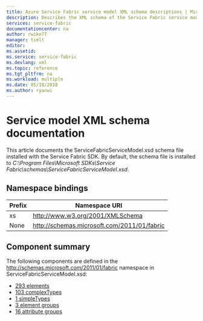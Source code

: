 ```yaml
---
title: Azure Service Fabric service model XML schema descriptions | Microsoft Docs
description: Describes the XML schema of the Service Fabric service model.
services: service-fabric
documentationcenter: na
author: rwike77
manager: timlt
editor: 
ms.assetid: 
ms.service: service-fabric
ms.devlang: xml
ms.topic: reference
ms.tgt_pltfrm: na
ms.workload: multiple
ms.date: 05/18/2018
ms.author: ryanwi
---
```


<!-- This article was generated by the Python script found in the end of this file -->

# Service model XML schema documentation
This article documents the ServiceFabricServiceModel.xsd schema file installed with the Service Fabric SDK.  By default, the schema file is installed to *C:\Program Files\Microsoft SDKs\Service Fabric\schemas\ServiceFabricServiceModel.xsd*.

## Namespace bindings
|Prefix|Namespace URI|
|---|---|
|xs|http://www.w3.org/2001/XMLSchema|
|None|http://schemas.microsoft.com/2011/01/fabric|

## Component summary 
The following components are defined in the http://schemas.microsoft.com/2011/01/fabric namespace in ServiceFabricServiceModel.xsd:
- [293 elements](service-fabric-service-model-schema-elements.md)
- [103 complexTypes](service-fabric-service-model-schema-complex-types.md)
- [1 simpleTypes](service-fabric-service-model-schema-simple-types.md)
- [3 element groups](service-fabric-service-model-schema-element-groups.md)
- [16 attribute groups](service-fabric-service-model-schema-attribute-groups.md)



<!--  Python script used to generate this article:



try:
    from lxml import etree
    from lxml import objectify
except ImportError:
    import xml.etree.ElementTree as etree

from collections import OrderedDict
import datetime

class Element(object):
    def __init__(self):
        self.Name = ""
        self.Documentation=""
        self.TagAttributes={}
        self.TypeAttributes=[]
        self.ContentElements=[]
        self.XmlSource=""      
        self.IsGlobal=False
        self.DefinedIn=None  

class ComplexType(object):
    def __init__(self):
        self.Name=""
        self.Documentation=""
        self.TagAttributes={}
        self.TypeAttributes=[]
        self.ContentElements=[]        

class Attribute(object):
    def __init__(self):
        self.Name=""
        self.Documentation=""
        self.TagAttributes = {}
        self.TypeAttributes=[]
        self.XmlSource = ""

class AttributeGroup(object):
    def __init__(self):
        self.Name=""
        self.Documentation=""
        self.TagAttributes = {}
        self.GroupAttributes=[]
        self.XmlSource = ""

class ElementsGroup(object):
    def __init__(self):
        self.Name=""
        self.Documentation=""
        self.TagAttributes = {}
        self.GroupAttributes=[]
        self.XmlSource = ""
        self.ContentElements=[]

class SimpleType(object):
    def __init__(self):
        self.Name=""
        self.Documentation=""
        self.XmlSource = ""

namedElements = []
namedElementGroups = []
namedComplexTypes=[]
namedAttributeGroups=[]
namedSimpleTypes=[]

tree = etree.parse('C:\\Program Files\\Microsoft SDKs\\Service Fabric\\schemas\\ServiceFabricServiceModel.xsd')
#tree = etree.parse('C:\\Users\\ryanwi\\Desktop\\TestSchema.xsd')
root = tree.getroot()

NSMAP = {'xs': 'http://www.w3.org/2001/XMLSchema'}

# 
# Build list of named complexTypes
types = tree.xpath("//xs:complexType", namespaces=NSMAP)

for type in filter(lambda x: x.attrib.get('name','') != '', types):
    
    t = ComplexType()
    t.Name = type.attrib.get('name','')    

    # Get element documentation
    
    doc = type.xpath("xs:annotation/xs:documentation", namespaces=NSMAP)
    if len(doc):
        t.Documentation = doc[0].text

    # Get element XML source
    t.XmlSource = etree.tostring(type, encoding='unicode',pretty_print=True)

    # Get element attributes
    t.TagAttributes = dict(type.attrib)

    # get complexType attributes
    typeAttrs = type.xpath("xs:attribute", namespaces=NSMAP)
    for attr in typeAttrs:
        a = Attribute()
        a.Name = attr.attrib.get('name')
        a.Attributes = dict(attr.attrib)
        a.XmlSource = etree.tostring(attr, encoding='unicode',pretty_print=True)
        
        attrdoc = attr.xpath("xs:annotation/xs:documentation", namespaces=NSMAP)
        if len(attrdoc):
            a.Documentation = attrdoc[0].text
        t.TypeAttributes.append(a)
        
    # Get content elements
    contentElements = type.xpath('xs:sequence/xs:element', namespaces=NSMAP)
    if len(contentElements) == 0:            
        contentElements = type.xpath('xs:all/xs:element', namespaces=NSMAP)
        if len(contentElements) == 0:
            contentElements = type.xpath('xs:choice/xs:element', namespaces=NSMAP)
            if len(contentElements) == 0:
                contentElements = type.xpath('xs:sequence/xs:choice/xs:element', namespaces=NSMAP)

    # Process the content elements
    for contentEl in contentElements:
        c = Element()
        c.Name = contentEl.attrib.get('name')       
    
        # Get element documentation
        
        doc = contentEl.xpath("xs:annotation/xs:documentation", namespaces=NSMAP)
        if len(doc):
            c.Documentation = doc[0].text

        # Get element XML source
        c.XmlSource = etree.tostring(contentEl, encoding='unicode',pretty_print=True)

        # Get element attributes
        c.TagAttributes = dict(contentEl.attrib)
            
        # Add to list of content elements
        t.ContentElements.append(c)

    # Add to list
    namedComplexTypes.append(t)

#
# Build list of named Elements
elements = tree.xpath("//xs:element", namespaces=NSMAP)
for elem in filter(lambda x: x.attrib.get('name','') != '', elements):              
    
    el = Element()
    el.Name = elem.attrib.get('name','')
        
    # Get element documentation    
    doc = elem.xpath("xs:annotation/xs:documentation", namespaces=NSMAP)
    if len(doc):
        el.Documentation = doc[0].text

    # Get element XML source
    el.XmlSource = etree.tostring(elem, encoding='unicode',pretty_print=True)

    # Get element attributes
    el.TagAttributes = dict(elem.attrib)

    # Is it a complexType?
    type = elem.xpath("xs:complexType", namespaces=NSMAP)
    if len(type):
   
        # get complexType attributes
        typeAttrs = type[0].xpath("xs:attribute", namespaces=NSMAP)
        for attr in typeAttrs:
            a = Attribute()
            a.Name = attr.attrib.get('name')
            a.Attributes = dict(attr.attrib)
            a.XmlSource = etree.tostring(attr, encoding='unicode',pretty_print=True)
            
            attrdoc = attr.xpath("xs:annotation/xs:documentation", namespaces=NSMAP)
            if len(attrdoc):
                a.Documentation = attrdoc[0].text
            el.TypeAttributes.append(a)
        
        # Get content elements
        contentElements = type[0].xpath('xs:sequence/xs:element', namespaces=NSMAP)
        if len(contentElements) == 0:            
            contentElements = type[0].xpath('xs:all/xs:element', namespaces=NSMAP)
            if len(contentElements) == 0:
                contentElements = type[0].xpath('xs:choice/xs:element', namespaces=NSMAP)
                if len(contentElements) == 0:
                    contentElements = type[0].xpath('xs:sequence/xs:choice/xs:element', namespaces=NSMAP)

        # Process the content elements
        for contentEl in contentElements:
            c = Element()
            c.Name = contentEl.attrib.get('name')       
    
            # Get element documentation
            
            doc = contentEl.xpath("xs:annotation/xs:documentation", namespaces=NSMAP)
            if len(doc):
                c.Documentation = doc[0].text

            # Get element XML source
            c.XmlSource = etree.tostring(contentEl, encoding='unicode',pretty_print=True)

            # Get element attributes
            c.TagAttributes = dict(contentEl.attrib)
            
            # Add to list of content elements
            el.ContentElements.append(c)

        ## to do- complexContent
        ## to do- simpleContent

    # Add to list
    namedElements.append(el)

#
# Build list of named simple types
simpleTypes = tree.xpath("//xs:simpleType", namespaces=NSMAP)

for simpleType in filter(lambda x: x.attrib.get('name','') != '', simpleTypes):
    st = SimpleType()
    st.Name = simpleType.attrib.get('name','')

    # Get simple type documentation
    
    doc = simpleType.xpath("xs:annotation/xs:documentation", namespaces=NSMAP)
    if len(doc):
        st.Documentation = doc[0].text

    # Get element XML source
    st.XmlSource = etree.tostring(simpleType, encoding='unicode')

    namedSimpleTypes.append(st)

#
# Build list of named element groups
elemGroups = tree.xpath("//xs:group", namespaces=NSMAP)

for elemGroup in filter(lambda x: x.attrib.get('name','') != '', elemGroups): 
    eg = ElementsGroup()
    eg.Name = elemGroup.attrib.get('name','')    

    # Get element documentation    
    doc = elemGroup.xpath("xs:annotation/xs:documentation", namespaces=NSMAP)
    if len(doc):
        eg.Documentation = doc[0].text

    # Get content elements
    contentElements = elemGroup.xpath('xs:sequence/xs:element', namespaces=NSMAP)
    if len(contentElements) == 0:            
        contentElements = elemGroup.xpath('xs:all/xs:element', namespaces=NSMAP)
        if len(contentElements) == 0:
            contentElements = elemGroup.xpath('xs:choice/xs:element', namespaces=NSMAP)
            if len(contentElements) == 0:
                contentElements = elemGroup.xpath('xs:sequence/xs:choice/xs:element', namespaces=NSMAP)

    # Process the content elements
    for contentEl in contentElements:
        c = Element()
        c.Name = contentEl.attrib.get('name')       
    
        # Get element documentation            
        doc = contentEl.xpath("xs:annotation/xs:documentation", namespaces=NSMAP)
        if len(doc):
            c.Documentation = doc[0].text

        # Get element XML source
        c.XmlSource = etree.tostring(contentEl, encoding='unicode',pretty_print=True)

        # Get element attributes
        c.TagAttributes = dict(contentEl.attrib)
            
        # Add to list of content elements
        eg.ContentElements.append(c)

    ## to do- complexContent
    ## to do- simpleContent

    # Get element XML source
    eg.XmlSource = etree.tostring(elemGroup, encoding='unicode')

    namedElementGroups.append(eg)

# 
# Build list of named attributeGroups

attrGroups = tree.xpath("//xs:attributeGroup", namespaces=NSMAP)

for attrGroup in filter(lambda x: x.attrib.get('name','') != '', attrGroups):
    
    ag = AttributeGroup()
    ag.Name = attrGroup.attrib.get('name','')    

    # Get element documentation
    
    doc = attrGroup.xpath("xs:annotation/xs:documentation", namespaces=NSMAP)
    if len(doc):
        ag.Documentation = doc[0].text

    # Get element XML source
    ag.XmlSource = etree.tostring(attrGroup, encoding='unicode')

    # Get element attributes
    ag.TagAttributes = dict(attrGroup.attrib)

    # get group attributes
    attrs = attrGroup.xpath("xs:attribute", namespaces=NSMAP)
    for attr in attrs:
        a = Attribute()
        a.Name = attr.attrib.get('name')
        a.Attributes = dict(attr.attrib)
        a.XmlSource = etree.tostring(attr, encoding='unicode')
        
        attrdoc = attr.xpath("xs:annotation/xs:documentation", namespaces=NSMAP)
        if len(attrdoc):
            a.Documentation = attrdoc[0].text
        ag.GroupAttributes.append(a)

    namedAttributeGroups.append(ag)


print("Number of elements: %i" % len(namedElements))
print("Number of complexTypes: %i" % len(namedComplexTypes))


# 
# Open overview output file
file = open('service-fabric-service-model-schema.md','w') 

# Write header info
file.write('---\n')
file.write('title: Azure Service Fabric service model XML schema descriptions | Microsoft Docs\n')
file.write('description: Describes the XML schema of the Service Fabric service model.\n')
file.write('services: service-fabric\n')
file.write('documentationcenter: na\n')
file.write('author: rwike77\n')
file.write('manager: timlt\n')
file.write('editor: ''\n')

file.write('ms.assetid: \n')
file.write('ms.service: service-fabric\n')
file.write('ms.devlang: xml\n')
file.write('ms.topic: reference\n')
file.write('ms.tgt_pltfrm: na\n')
file.write('ms.workload: multiple\n')
file.write('ms.date: %s\n' % datetime.datetime.today().strftime('%m/%d/%Y'))
file.write('ms.author: ryanwi\n')

file.write('---\n\n')
file.write('<!-- This article was generated by the Python script found in the end of this file - ->\n\n')
file.write('# Service model XML schema documentation\n')
file.write('This article documents the ServiceFabricServiceModel.xsd schema file installed with the Service Fabric SDK.  By default, the schema file is ')
file.write('installed to *C:\Program Files\Microsoft SDKs\Service Fabric\schemas\ServiceFabricServiceModel.xsd*.\n\n')

file.write('## Namespace bindings\n')
file.write('|Prefix|Namespace URI|\n')
file.write('|---|---|\n')

for ns in root.nsmap.items():
    file.write( '|%s|%s|\n' % (ns[0], ns[1]) )

file.write('\n')

file.write('## Component summary \n')
file.write('The following components are defined in the http://schemas.microsoft.com/2011/01/fabric namespace in ServiceFabricServiceModel.xsd:\n')
file.write('- [%i elements](service-fabric-service-model-schema-elements.md)\n' % len(namedElements))
file.write('- [%i complexTypes](service-fabric-service-model-schema-complex-types.md)\n' % len(namedComplexTypes))
file.write('- [%i simpleTypes](service-fabric-service-model-schema-simple-types.md)\n' % len(namedSimpleTypes))
file.write('- [%i element groups](service-fabric-service-model-schema-element-groups.md)\n' % len(namedElementGroups))
file.write('- [%i attribute groups](service-fabric-service-model-schema-attribute-groups.md)\n' % len(namedAttributeGroups))
file.write('\n')

#
# Add this script to the article.
file.write('\n\n<!--  Python script used to generate this article:\n\n')
file2 = open('CreateServiceModelSchema.py','r')

lines = file2.readlines()
for line in lines:
    file.write(line)
file.write('\n\n- ->')      
# 
# close overview file
file.close()

# 
# Open element groups output file
file = open('service-fabric-service-model-schema-element-groups.md','w') 

# Write header info
file.write('---\n')
file.write('title: Azure Service Fabric service model XML schema element groups | Microsoft Docs\n')
file.write('description: Describes the element groups in the XML schema of the Service Fabric service model.\n')
file.write('services: service-fabric\n')
file.write('documentationcenter: na\n')
file.write('author: rwike77\n')
file.write('manager: timlt\n')
file.write('editor: ''\n')

file.write('ms.assetid: \n')
file.write('ms.service: service-fabric\n')
file.write('ms.devlang: xml\n')
file.write('ms.topic: reference\n')
file.write('ms.tgt_pltfrm: na\n')
file.write('ms.workload: multiple\n')
file.write('ms.date: %s\n' % datetime.datetime.today().strftime('%m/%d/%Y'))
file.write('ms.author: ryanwi\n')

file.write('---\n\n')
file.write('<!-- This article was generated by the Python script found in the service-fabric-service-model-schema.md file - ->\n\n')
file.write('# Service model XML schema elements\n')
file.write('\n')
# 
# Write Element groups
print('Writing elements groups...')
orderedElementGroups = sorted(namedElementGroups,key=lambda x: x.Name)
for e in orderedElementGroups:    
     
    file.write('## %s group\n' % e.Name)
    if e.Documentation:
        file.write('%s\n\n' % e.Documentation) 
    
    file.write('|Attribute|Value|\n')
    file.write('|---|---|\n')
    file.write('|content|%d element(s)|\n' % len(e.ContentElements) )

    file.write('\n')         
    file.write('### XML source\n')
    file.write('```xml\n')
    file.write('%s\n' % e.XmlSource)
    file.write('```\n')

    if(e.ContentElements):
        file.write('### Content element details\n')
        for c in e.ContentElements:
            file.write('\n#### %s\n' % c.Name)

            if(c.Documentation):
                file.write('%s\n' % c.Documentation)

            file.write('|Attribute|Value|\n')
            file.write('|---|---|\n')
            for key,value in c.TagAttributes.items():                
                file.write('|%s|%s|\n' % (key,value))                
            
            file.write('\n##### XML source\n')
            file.write('```xml\n')
            file.write('%s\n' % c.XmlSource)
            file.write('```\n')
            
        
    file.write('\n')
# 
# close element groups file
file.close()

# 
# Open elements output file
file = open('service-fabric-service-model-schema-elements.md','w') 

# Write header info
file.write('---\n')
file.write('title: Azure Service Fabric service model XML schema elements | Microsoft Docs\n')
file.write('description: Describes the elements in the XML schema of the Service Fabric service model.\n')
file.write('services: service-fabric\n')
file.write('documentationcenter: na\n')
file.write('author: rwike77\n')
file.write('manager: timlt\n')
file.write('editor: ''\n')

file.write('ms.assetid: \n')
file.write('ms.service: service-fabric\n')
file.write('ms.devlang: xml\n')
file.write('ms.topic: reference\n')
file.write('ms.tgt_pltfrm: na\n')
file.write('ms.workload: multiple\n')
file.write('ms.date: %s\n' % datetime.datetime.today().strftime('%m/%d/%Y'))
file.write('ms.author: ryanwi\n')

file.write('---\n\n')
file.write('<!-- This article was generated by the Python script found in the service-fabric-service-model-schema.md file - ->\n\n')
file.write('# Service model XML schema elements\n')
file.write('\n')
# 
# Write Elements
print('Writing elements...')
orderedElements = sorted(namedElements,key=lambda x: x.Name)
for e in orderedElements:    
     
    file.write('## %s Element\n' % e.Name)
    if e.Documentation:
        file.write('%s\n\n' % e.Documentation) 
    file.write('|Attribute|Value|\n')
    file.write('|---|---|\n')
    
    value=e.TagAttributes.get('type','')
    if value != '':
        if(value=='xs:int') or (value=='xs:string') or (value=='xs:boolean') or (value=='xs:long'):
            file.write('|type|%s|\n' % value)
        else:
            file.write('|type|[%s](service-fabric-service-model-schema-complex-types.md#%s-complextype)|\n' % (e.TagAttributes.get('type',''), e.TagAttributes.get('type','').lower()))
    else:
        file.write('|type|anonymous complexType|\n')    
    
    file.write('|content|%d element(s), %d attribute(s)|\n' % ( len(e.ContentElements), len(e.TypeAttributes) ) )
    for key,value in e.TagAttributes.items():    
            if key != 'type':    
                file.write('|%s|%s|\n' % (key,value))
    file.write('\n')         
    file.write('### XML source\n')
    file.write('```xml\n')
    file.write('%s\n' % e.XmlSource)
    file.write('```\n')
    if(e.TypeAttributes):
        file.write('### Attribute details\n')        
        for attr in e.TypeAttributes:
            file.write('\n#### %s\n' % attr.Name)
            if(attr.Documentation):
                file.write('%s\n' % attr.Documentation)
 
            file.write('|Attribute|Value|\n')
            file.write('|---|---|\n')
            for key,value in attr.Attributes.items():                
                file.write('|%s|%s|\n' % (key,value))
            """
            file.write('##### XML source\n')
            file.write('```xml\n')
            file.write('%s\n' %attr.XmlSource)
            file.write('```\n')
            """
        file.write('\n')

    if(e.ContentElements):
        file.write('### Content element details\n')
        for c in e.ContentElements:
            file.write('\n#### %s\n' % c.Name)

            if(c.Documentation):
                file.write('%s\n' % c.Documentation)

            file.write('|Attribute|Value|\n')
            file.write('|---|---|\n')
            for key,value in c.TagAttributes.items():   
                if(key=='type'):
                    if(value=='xs:int') or (value=='xs:string') or (value=='xs:boolean') or (value=='xs:long'):
                        file.write('|%s|%s|\n' % (key,value))        
                    else:
                         file.write('|%s|[%s](service-fabric-service-model-schema-complex-types.md#%s-complextype)|\n' % (key,value,value.lower()))         
                else:             
                    file.write('|%s|%s|\n' % (key,value))           
            
            """
            file.write('\n##### XML source\n')
            file.write('```xml\n')
            file.write('%s\n' % c.XmlSource)
            file.write('```\n')
            """
        
    file.write('\n')
 
# 
# close elements file
file.close()

   
# 
# Open complex types output file
file = open('service-fabric-service-model-schema-complex-types.md','w')     

# Write header info
file.write('---\n')
file.write('title: Azure Service Fabric service model XML schema complex types | Microsoft Docs\n')
file.write('description: Describes the complex types in the XML schema of the Service Fabric service model.\n')
file.write('services: service-fabric\n')
file.write('documentationcenter: na\n')
file.write('author: rwike77\n')
file.write('manager: timlt\n')
file.write('editor: ''\n')

file.write('ms.assetid: \n')
file.write('ms.service: service-fabric\n')
file.write('ms.devlang: xml\n')
file.write('ms.topic: reference\n')
file.write('ms.tgt_pltfrm: na\n')
file.write('ms.workload: multiple\n')
file.write('ms.date: %s\n' % datetime.datetime.today().strftime('%m/%d/%Y'))
file.write('ms.author: ryanwi\n')

file.write('---\n\n')
file.write('<!-- This article was generated by the Python script found in the service-fabric-service-model-schema.md file - ->\n\n')
file.write('# Service model XML schema complex types \n')
file.write('\n')
# 
# Write complexTypes
print('Writing complexTypes...')
orderedComplexTypes = sorted(namedComplexTypes,key=lambda x: x.Name)
for t in orderedComplexTypes:    
     
    file.write('## %s complexType\n' % t.Name)
    if t.Documentation:
        file.write('%s\n\n' % t.Documentation) 
    file.write('|Attribute|Value|\n')
    file.write('|---|---|\n')    
    
    #else:
    #    file.write('|type|complexType|\n')    
    
    file.write('|content|%d element(s), %d attribute(s)|\n' % ( len(t.ContentElements), len(t.TypeAttributes) ) )
    for key,value in t.TagAttributes.items():    
        file.write('|%s|%s|\n' % (key,value))
        
    file.write('\n')         
    file.write('### XML source\n')
    file.write('```xml\n')
    file.write('%s\n' % t.XmlSource)
    file.write('```\n')

    if(t.TypeAttributes):
        file.write('### Attribute details\n')        
        for attr in t.TypeAttributes:
            file.write('\n#### %s\n' % attr.Name)
            if(attr.Documentation):
                file.write('%s\n' % attr.Documentation)
 
            file.write('|Attribute|Value|\n')
            file.write('|---|---|\n')
            for key,value in attr.Attributes.items():                
                file.write('|%s|%s|\n' % (key,value))
            """
            file.write('##### XML source\n')
            file.write('```xml\n')
            file.write('%s\n' %attr.XmlSource)
            file.write('```\n')  
            """  
        file.write('\n')

    if(t.ContentElements):
        file.write('### Content element details\n')
        for c in t.ContentElements:
            file.write('\n#### %s\n' % c.Name)

            if(c.Documentation):
                file.write('%s\n' % c.Documentation)

            file.write('|Attribute|Value|\n')
            file.write('|---|---|\n')
            for key,value in c.TagAttributes.items(): 
                if(key=='type'):
                    if(value=='xs:int') or (value=='xs:string') or (value=='xs:boolean') or (value=='xs:long'):
                        file.write('|%s|%s|\n' % (key,value))        
                    else:
                        file.write('|%s|[%s](#%s-complextype)|\n' % (key,value,value.lower()))         
                else:             
                    file.write('|%s|%s|\n' % (key,value))               
                          
            
            """
            file.write('\n##### XML source\n')
            file.write('```xml\n')
            file.write('%s\n' % c.XmlSource)
            file.write('```\n')
            """

# 
# close complex types file
file.close()

# 
# Open attribute groups output file
file = open('service-fabric-service-model-schema-attribute-groups.md','w') 

# Write header info
file.write('---\n')
file.write('title: Azure Service Fabric service model XML schema attribute groups | Microsoft Docs\n')
file.write('description: Describes the attribute groups in the XML schema of the Service Fabric service model.\n')
file.write('services: service-fabric\n')
file.write('documentationcenter: na\n')
file.write('author: rwike77\n')
file.write('manager: timlt\n')
file.write('editor: ''\n')

file.write('ms.assetid: \n')
file.write('ms.service: service-fabric\n')
file.write('ms.devlang: xml\n')
file.write('ms.topic: reference\n')
file.write('ms.tgt_pltfrm: na\n')
file.write('ms.workload: multiple\n')
file.write('ms.date: %s\n' % datetime.datetime.today().strftime('%m/%d/%Y'))
file.write('ms.author: ryanwi\n')

file.write('---\n\n')
file.write('<!-- This article was generated by the Python script found in the service-fabric-service-model-schema.md file - ->\n\n')
file.write('# Service model XML schema attribute groups\n')
file.write('\n')
# 
# Write attributeGroups
print('Writing attributeGroups...')
orderedAttributeGroups = sorted(namedAttributeGroups,key=lambda x: x.Name)
for ag in orderedAttributeGroups:    
     
    file.write('## %s attributeGroup\n' % ag.Name)
    if ag.Documentation:
        file.write('%s\n\n' % ag.Documentation) 
    file.write('|Attribute|Value|\n')
    file.write('|---|---|\n')
        
    file.write('|content|%d attribute(s)|\n' % ( len(ag.GroupAttributes) ) )
    for key,value in ag.TagAttributes.items():    
            if key != 'type':    
                file.write('|%s|%s|\n' % (key,value))
    file.write('\n')         
    file.write('### XML source\n')
    file.write('```xml\n')
    file.write('%s\n' % ag.XmlSource)
    file.write('```\n')

    if(ag.GroupAttributes):
        file.write('### Attribute details\n')        
        for attr in ag.GroupAttributes:
            file.write('\n#### %s\n' % attr.Name)
            if(attr.Documentation):
                file.write('%s\n' % attr.Documentation)
 
            file.write('|Attribute|Value|\n')
            file.write('|---|---|\n')
            for key,value in attr.Attributes.items():                
                file.write('|%s|%s|\n' % (key,value))
            file.write('##### XML source\n')
            file.write('```xml\n')
            file.write('%s\n' %attr.XmlSource)
            file.write('```\n')    
        file.write('\n')
  
# 
# close attribute groups file
file.close()


# 
# Open simple types output file
file = open('service-fabric-service-model-schema-simple-types.md','w') 

# Write header info
file.write('---\n')
file.write('title: Azure Service Fabric service model XML schema simple types | Microsoft Docs\n')
file.write('description: Describes the simple types in the XML schema of the Service Fabric service model.\n')
file.write('services: service-fabric\n')
file.write('documentationcenter: na\n')
file.write('author: rwike77\n')
file.write('manager: timlt\n')
file.write('editor: ''\n')

file.write('ms.assetid: \n')
file.write('ms.service: service-fabric\n')
file.write('ms.devlang: xml\n')
file.write('ms.topic: reference\n')
file.write('ms.tgt_pltfrm: na\n')
file.write('ms.workload: multiple\n')
file.write('ms.date: %s\n' % datetime.datetime.today().strftime('%m/%d/%Y'))
file.write('ms.author: ryanwi\n')

file.write('---\n\n')
file.write('<!-- This article was generated by the Python script found in the service-fabric-service-model-schema.md file - ->\n\n')
file.write('# Service model XML schema simple types\n')
file.write('\n')

# 
# Write simpleTypes
print('Writing simpleTypes...')
orderedSimpleTypes = sorted(namedSimpleTypes,key=lambda x: x.Name)
for t in orderedSimpleTypes:    
     
    file.write('## %s simpleType\n' % t.Name)
    if (t.Documentation):
        file.write('%s\n\n' % t.Documentation)

    file.write('### XML source\n')
    file.write('```xml\n')
    file.write('%s\n' % t.XmlSource)
    file.write('```\n')

# 
# close simple types file
file.close()


-->